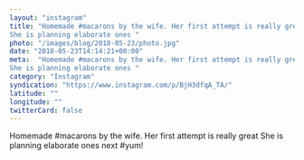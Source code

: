 ```yaml
---
layout: "instagram"
title: "Homemade #macarons by the wife. Her first attempt is really great
She is planning elaborate ones "
photo: "/images/blog/2018-05-23/photo.jpg"
date: "2018-05-23T14:14:21+00:00"
meta:  "Homemade #macarons by the wife. Her first attempt is really great
She is planning elaborate ones "
category: "Instagram"
syndication: "https://www.instagram.com/p/BjH3dfqA_TA/"
latitude: ""
longitude: ""
twitterCard: false
---
```

Homemade #macarons by the wife. Her first attempt is really great
She is planning elaborate ones next #yum!
